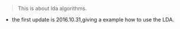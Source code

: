 > This is about lda algorithms.

- the first update is 2016.10.31,giving a example how to use the LDA.